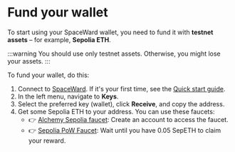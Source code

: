 ﻿---
sidebar_position: 7
---

# Fund your wallet

To start using your SpaceWard wallet, you need to fund it with **testnet assets** – for example, **Sepolia ETH**.

:::warning
You should use only testnet assets. Otherwise, you might lose your assets.
:::

To fund your wallet, do this:

1. Connect to [SpaceWard](https://spaceward.buenavista.wardenprotocol.org). If it's your first time, see the [Quick start guide](quick-start).
2. In the left menu, navigate to **Keys**.
3. Select the preferred key (wallet), click **Receive**, and copy the address.
4. Get some Sepolia ETH to your address. You can use these faucets:
    - 👉 [Alchemy Sepolia faucet](https://www.alchemy.com/faucets/ethereum-sepolia): Create an account to access the faucet.
    - 👉 [Sepolia PoW Faucet](https://sepolia-faucet.pk910.de/): Wait until you have 0.05 SepETH to claim your reward.